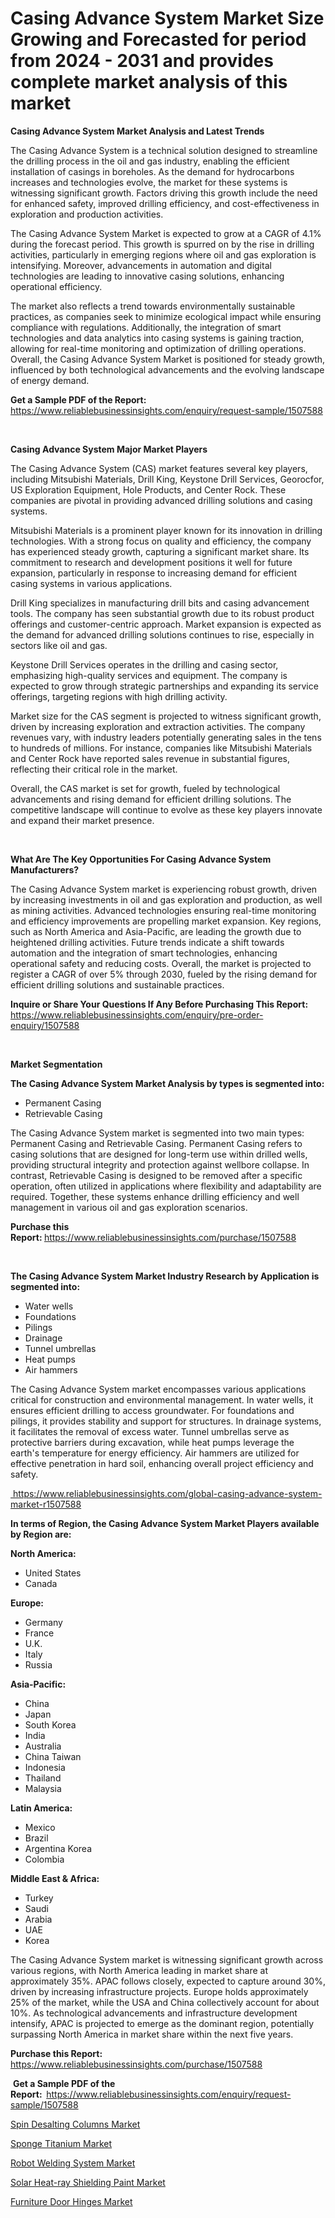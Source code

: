 <p><h1>Casing Advance System Market Size Growing and Forecasted for period from 2024 - 2031 and provides complete market analysis of this market</h1></p><p><strong>Casing Advance System Market Analysis and Latest Trends</strong></p>
<p><p>The Casing Advance System is a technical solution designed to streamline the drilling process in the oil and gas industry, enabling the efficient installation of casings in boreholes. As the demand for hydrocarbons increases and technologies evolve, the market for these systems is witnessing significant growth. Factors driving this growth include the need for enhanced safety, improved drilling efficiency, and cost-effectiveness in exploration and production activities.</p><p>The Casing Advance System Market is expected to grow at a CAGR of 4.1% during the forecast period. This growth is spurred on by the rise in drilling activities, particularly in emerging regions where oil and gas exploration is intensifying. Moreover, advancements in automation and digital technologies are leading to innovative casing solutions, enhancing operational efficiency. </p><p>The market also reflects a trend towards environmentally sustainable practices, as companies seek to minimize ecological impact while ensuring compliance with regulations. Additionally, the integration of smart technologies and data analytics into casing systems is gaining traction, allowing for real-time monitoring and optimization of drilling operations. Overall, the Casing Advance System Market is positioned for steady growth, influenced by both technological advancements and the evolving landscape of energy demand.</p></p>
<p><strong>Get a Sample PDF of the Report:&nbsp;</strong> <a href="https://www.reliablebusinessinsights.com/enquiry/request-sample/1507588">https://www.reliablebusinessinsights.com/enquiry/request-sample/1507588</a></p>
<p>&nbsp;</p>
<p><strong>Casing Advance System Major Market Players</strong></p>
<p><p>The Casing Advance System (CAS) market features several key players, including Mitsubishi Materials, Drill King, Keystone Drill Services, Georocfor, US Exploration Equipment, Hole Products, and Center Rock. These companies are pivotal in providing advanced drilling solutions and casing systems.</p><p>Mitsubishi Materials is a prominent player known for its innovation in drilling technologies. With a strong focus on quality and efficiency, the company has experienced steady growth, capturing a significant market share. Its commitment to research and development positions it well for future expansion, particularly in response to increasing demand for efficient casing systems in various applications.</p><p>Drill King specializes in manufacturing drill bits and casing advancement tools. The company has seen substantial growth due to its robust product offerings and customer-centric approach. Market expansion is expected as the demand for advanced drilling solutions continues to rise, especially in sectors like oil and gas.</p><p>Keystone Drill Services operates in the drilling and casing sector, emphasizing high-quality services and equipment. The company is expected to grow through strategic partnerships and expanding its service offerings, targeting regions with high drilling activity.</p><p>Market size for the CAS segment is projected to witness significant growth, driven by increasing exploration and extraction activities. The company revenues vary, with industry leaders potentially generating sales in the tens to hundreds of millions. For instance, companies like Mitsubishi Materials and Center Rock have reported sales revenue in substantial figures, reflecting their critical role in the market.</p><p>Overall, the CAS market is set for growth, fueled by technological advancements and rising demand for efficient drilling solutions. The competitive landscape will continue to evolve as these key players innovate and expand their market presence.</p></p>
<p>&nbsp;</p>
<p><strong>What Are The Key Opportunities For Casing Advance System Manufacturers?</strong></p>
<p><p>The Casing Advance System market is experiencing robust growth, driven by increasing investments in oil and gas exploration and production, as well as mining activities. Advanced technologies ensuring real-time monitoring and efficiency improvements are propelling market expansion. Key regions, such as North America and Asia-Pacific, are leading the growth due to heightened drilling activities. Future trends indicate a shift towards automation and the integration of smart technologies, enhancing operational safety and reducing costs. Overall, the market is projected to register a CAGR of over 5% through 2030, fueled by the rising demand for efficient drilling solutions and sustainable practices.</p></p>
<p><strong>Inquire or Share Your Questions If Any Before Purchasing This Report:</strong> <a href="https://www.reliablebusinessinsights.com/enquiry/pre-order-enquiry/1507588">https://www.reliablebusinessinsights.com/enquiry/pre-order-enquiry/1507588</a></p>
<p>&nbsp;</p>
<p><strong>Market Segmentation</strong></p>
<p><strong>The Casing Advance System Market Analysis by types is segmented into:</strong></p>
<p><ul><li>Permanent Casing</li><li>Retrievable Casing</li></ul></p>
<p><p>The Casing Advance System market is segmented into two main types: Permanent Casing and Retrievable Casing. Permanent Casing refers to casing solutions that are designed for long-term use within drilled wells, providing structural integrity and protection against wellbore collapse. In contrast, Retrievable Casing is designed to be removed after a specific operation, often utilized in applications where flexibility and adaptability are required. Together, these systems enhance drilling efficiency and well management in various oil and gas exploration scenarios.</p></p>
<p><strong>Purchase this Report:&nbsp;</strong><a href="https://www.reliablebusinessinsights.com/purchase/1507588">https://www.reliablebusinessinsights.com/purchase/1507588</a></p>
<p>&nbsp;</p>
<p><strong>The Casing Advance System Market Industry Research by Application is segmented into:</strong></p>
<p><ul><li>Water wells</li><li>Foundations</li><li>Pilings</li><li>Drainage</li><li>Tunnel umbrellas</li><li>Heat pumps</li><li>Air hammers</li></ul></p>
<p><p>The Casing Advance System market encompasses various applications critical for construction and environmental management. In water wells, it ensures efficient drilling to access groundwater. For foundations and pilings, it provides stability and support for structures. In drainage systems, it facilitates the removal of excess water. Tunnel umbrellas serve as protective barriers during excavation, while heat pumps leverage the earth's temperature for energy efficiency. Air hammers are utilized for effective penetration in hard soil, enhancing overall project efficiency and safety.</p></p>
<p><a href="https://www.reliablebusinessinsights.com/global-casing-advance-system-market-r1507588">&nbsp;https://www.reliablebusinessinsights.com/global-casing-advance-system-market-r1507588</a></p>
<p><strong>In terms of Region, the Casing Advance System Market Players available by Region are:</strong></p>
<p>
    <p> <strong> North America: </strong>
        <ul>
            <li>United States</li>
            <li>Canada</li>
        </ul>
        </p> 
    <p> <strong> Europe: </strong>
        <ul>
            <li>Germany</li>
            <li>France</li>
            <li>U.K.</li>
            <li>Italy</li>
            <li>Russia</li>
        </ul>
        </p> 
    <p> <strong> Asia-Pacific: </strong>
        <ul>
            <li>China</li>
            <li>Japan</li>
            <li>South Korea</li>
            <li>India</li>
            <li>Australia</li>
            <li>China Taiwan</li>
            <li>Indonesia</li>
            <li>Thailand</li>
            <li>Malaysia</li>
        </ul>
        </p> 
    <p> <strong> Latin America: </strong>
        <ul>
            <li>Mexico</li>
            <li>Brazil</li>
            <li>Argentina Korea</li>
            <li>Colombia</li>
        </ul>
        </p> 
    <p> <strong> Middle East & Africa: </strong>
        <ul>
            <li>Turkey</li>
            <li>Saudi</li>
            <li>Arabia</li>
            <li>UAE</li>
            <li>Korea</li>
        </ul>
    </p>
    </p>
<p><p>The Casing Advance System market is witnessing significant growth across various regions, with North America leading in market share at approximately 35%. APAC follows closely, expected to capture around 30%, driven by increasing infrastructure projects. Europe holds approximately 25% of the market, while the USA and China collectively account for about 10%. As technological advancements and infrastructure development intensify, APAC is projected to emerge as the dominant region, potentially surpassing North America in market share within the next five years.</p></p>
<p><strong>Purchase this Report: </strong><a href="https://www.reliablebusinessinsights.com/purchase/1507588">https://www.reliablebusinessinsights.com/purchase/1507588</a></p>
<p>&nbsp;<strong>Get a Sample PDF of the Report:&nbsp;&nbsp;</strong><a href="https://www.reliablebusinessinsights.com/enquiry/request-sample/1507588">https://www.reliablebusinessinsights.com/enquiry/request-sample/1507588</a></p>
<p><strong></strong></p>
<p><p><a href="https://issuu.com/reportprime-2/docs/spin-desalting-columns-market-size-_49997ca187c112">Spin Desalting Columns Market</a></p><p><a href="https://www.linkedin.com/pulse/global-sponge-titanium-market-opportunities-forecast-period-ytjnf?trackingId=azbWJRRSQE%2Buq%2BIGtiEdjQ%3D%3D">Sponge Titanium Market</a></p><p><a href="https://www.linkedin.com/pulse/global-robot-welding-system-industry-research-report-competitive-va7af?trackingId=VUVZ0m2pQrarfvgLJoJ7yA%3D%3D">Robot Welding System Market</a></p><p><a href="https://github.com/MaryNelson695/Market-Research-Report-List-1/blob/main/solar-heat-ray-shielding-paint-market.md">Solar Heat-ray Shielding Paint Market</a></p><p><a href="https://medium.com/@fty54g/insights-into-furniture-door-hinges-market-share-and-competitive-landscape-for-period-from-2024-to-72cce71a7369?postPublishedType=repub">Furniture Door Hinges Market</a></p></p>
